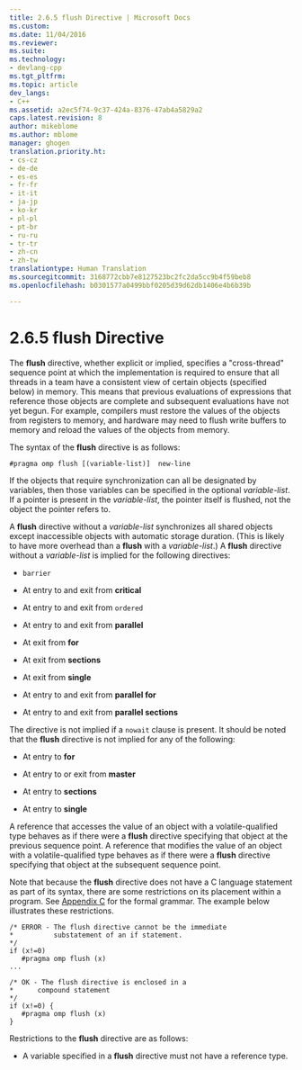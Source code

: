 ```yaml
---
title: 2.6.5 flush Directive | Microsoft Docs
ms.custom: 
ms.date: 11/04/2016
ms.reviewer: 
ms.suite: 
ms.technology:
- devlang-cpp
ms.tgt_pltfrm: 
ms.topic: article
dev_langs:
- C++
ms.assetid: a2ec5f74-9c37-424a-8376-47ab4a5829a2
caps.latest.revision: 8
author: mikeblome
ms.author: mblome
manager: ghogen
translation.priority.ht:
- cs-cz
- de-de
- es-es
- fr-fr
- it-it
- ja-jp
- ko-kr
- pl-pl
- pt-br
- ru-ru
- tr-tr
- zh-cn
- zh-tw
translationtype: Human Translation
ms.sourcegitcommit: 3168772cbb7e8127523bc2fc2da5cc9b4f59beb8
ms.openlocfilehash: b0301577a0499bbf0205d39d62db1406e4b6b39b

---
```

# 2.6.5 flush Directive
The **flush** directive, whether explicit or implied, specifies a "cross-thread" sequence point at which the implementation is required to ensure that all threads in a team have a consistent view of certain objects (specified below) in memory. This means that previous evaluations of expressions that reference those objects are complete and subsequent evaluations have not yet begun. For example, compilers must restore the values of the objects from registers to memory, and hardware may need to flush write buffers to memory and reload the values of the objects from memory.  
  
 The syntax of the **flush** directive is as follows:  
  
```  
#pragma omp flush [(variable-list)]  new-line  
```  
  
 If the objects that require synchronization can all be designated by variables, then those variables can be specified in the optional *variable-list*. If a pointer is present in the *variable-list*, the pointer itself is flushed, not the object the pointer refers to.  
  
 A **flush** directive without a *variable-list* synchronizes all shared objects except inaccessible objects with automatic storage duration. (This is likely to have more overhead than a **flush** with a *variable-list*.) A **flush** directive without a *variable-list* is implied for the following directives:  
  
-   `barrier`  
  
-   At entry to and exit from **critical**  
  
-   At entry to and exit from `ordered`  
  
-   At entry to and exit from **parallel**  
  
-   At exit from **for**  
  
-   At exit from **sections**  
  
-   At exit from **single**  
  
-   At entry to and exit from **parallel for**  
  
-   At entry to and exit from **parallel sections**  
  
 The directive is not implied if a `nowait` clause is present. It should be noted that the **flush** directive is not implied for any of the following:  
  
-   At entry to **for**  
  
-   At entry to or exit from **master**  
  
-   At entry to **sections**  
  
-   At entry to **single**  
  
 A reference that accesses the value of an object with a volatile-qualified type behaves as if there were a **flush** directive specifying that object at the previous sequence point. A reference that modifies the value of an object with a volatile-qualified type behaves as if there were a **flush** directive specifying that object at the subsequent sequence point.  
  
 Note that because the **flush** directive does not have a C language statement as part of its syntax, there are some restrictions on its placement within a program. See [Appendix C](../../parallel/openmp/c-openmp-c-and-cpp-grammar.md) for the formal grammar. The example below illustrates these restrictions.  
  
```  
/* ERROR - The flush directive cannot be the immediate  
*          substatement of an if statement.  
*/  
if (x!=0)  
   #pragma omp flush (x)  
...  
  
/* OK - The flush directive is enclosed in a  
*      compound statement  
*/  
if (x!=0) {  
   #pragma omp flush (x)  
}  
```  
  
 Restrictions to the **flush** directive are as follows:  
  
-   A variable specified in a **flush** directive must not have a reference type.


<!--HONumber=Jan17_HO1-->



